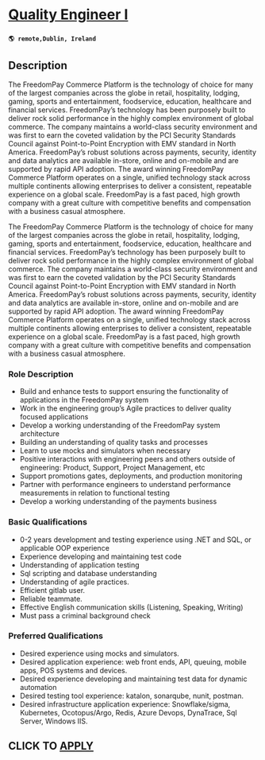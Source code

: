 # [Quality Engineer I](https://www.remotewlb.com/apply/quality-engineer-i-138295)  
###  
#### `🌎 remote,Dublin, Ireland`  

## Description

The FreedomPay Commerce Platform is the technology of choice for many of the largest companies across the globe in retail, hospitality, lodging, gaming, sports and entertainment, foodservice, education, healthcare and financial services. FreedomPay’s technology has been purposely built to deliver rock solid performance in the highly complex environment of global commerce. The company maintains a world-class security environment and was first to earn the coveted validation by the PCI Security Standards Council against Point-to-Point Encryption with EMV standard in North America. FreedomPay’s robust solutions across payments, security, identity and data analytics are available in-store, online and on-mobile and are supported by rapid API adoption. The award winning FreedomPay Commerce Platform operates on a single, unified technology stack across multiple continents allowing enterprises to deliver a consistent, repeatable experience on a global scale. FreedomPay is a fast paced, high
growth company with a great culture with competitive benefits and compensation with a business casual atmosphere.

  

The FreedomPay Commerce Platform is the technology of choice for many of the largest companies across the globe in retail, hospitality, lodging, gaming, sports and entertainment, foodservice, education, healthcare and financial services. FreedomPay’s technology has been purposely built to deliver rock solid performance in the highly complex environment of global commerce. The company maintains a world-class security environment and was first to earn the coveted validation by the PCI Security Standards Council against Point-to-Point Encryption with EMV standard in North America. FreedomPay’s robust solutions across payments, security, identity and data analytics are available in-store, online and on-mobile and are supported by rapid API adoption. The award winning FreedomPay Commerce Platform operates on a single, unified technology stack across multiple continents allowing enterprises to deliver a consistent, repeatable experience on a global scale. FreedomPay is a fast paced, high
growth company with a great culture with competitive benefits and compensation with a business casual atmosphere.

  

### Role Description

* Build and enhance tests to support ensuring the functionality of applications in the FreedomPay system 
* Work in the engineering group’s Agile practices to deliver quality focused applications 
* Develop a working understanding of the FreedomPay system architecture 
* Building an understanding of quality tasks and processes 
* Learn to use mocks and simulators when necessary 
* Positive interactions with engineering peers and others outside of engineering: Product, Support, Project Management, etc 
* Support promotions gates, deployments, and production monitoring 
* Partner with performance engineers to understand performance measurements in relation to functional testing 
* Develop a working understanding of the payments business 

  

  

### Basic Qualifications

* 0-2 years development and testing experience using .NET and SQL, or applicable OOP experience 
* Experience developing and maintaining test code 
* Understanding of application testing 
* Sql scripting and database understanding 
* Understanding of agile practices. 
* Efficient gitlab user. 
* Reliable teammate. 
* Effective English communication skills (Listening, Speaking, Writing)
* Must pass a criminal background check

  

### Preferred Qualifications

* Desired experience using mocks and simulators. 
* Desired application experience: web front ends, API, queuing, mobile apps, POS systems and devices. 
* Desired experience developing and maintaining test data for dynamic automation 
* Desired testing tool experience: katalon, sonarqube, nunit, postman. 
* Desired infrastructure application experience: Snowflake/sigma, Kubernetes, Ocotopus/Argo, Redis, Azure Devops, DynaTrace, Sql Server, Windows IIS. 

  

  
## CLICK TO [APPLY](https://www.remotewlb.com/apply/quality-engineer-i-138295)

